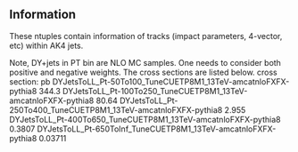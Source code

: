 ## Information

These ntuples contain information of tracks (impact parameters, 4-vector, etc) within AK4 jets.

Note, DY+jets in PT bin are NLO MC samples. One needs to consider both positive and negative weights.
The cross sections are listed below.
                                                                  cross section:  pb
DYJetsToLL_Pt-50To100_TuneCUETP8M1_13TeV-amcatnloFXFX-pythia8          344.3
DYJetsToLL_Pt-100To250_TuneCUETP8M1_13TeV-amcatnloFXFX-pythia8          80.64
DYJetsToLL_Pt-250To400_TuneCUETP8M1_13TeV-amcatnloFXFX-pythia8           2.955 
DYJetsToLL_Pt-400To650_TuneCUETP8M1_13TeV-amcatnloFXFX-pythia8           0.3807
DYJetsToLL_Pt-650ToInf_TuneCUETP8M1_13TeV-amcatnloFXFX-pythia8           0.03711
